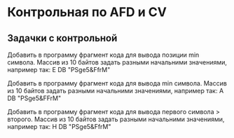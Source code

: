 # Контрольная по AFD и CV 
## Задачки с контрольной
Добавить в программу фрагмент кода для вывода позиции min символа. 
Массив из 10 байтов задать разными начальними значениями, например так: 
E DB "PSge5&FfrM"

Добавить в программу фрагмент кода для вывода min символа. 
Массив из 10 байтов задать разными начальними значениями, например так: 
A DB "PSge5&FFrM"

Добавить в программу фрагмент кода для вывода первого символа > второго.
Массив из 10 байтов задать разными начальними значениями, например так: 
H DB "PSge5&FfrM"
